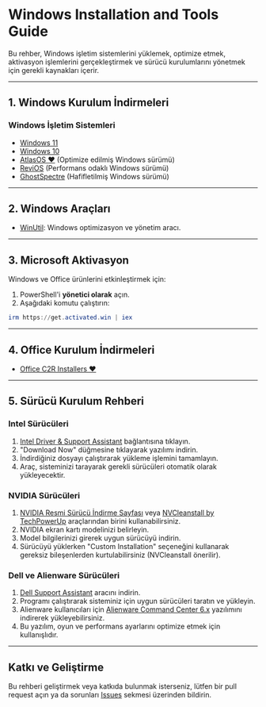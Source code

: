 # Windows Installation and Tools Guide

Bu rehber, Windows işletim sistemlerini yüklemek, optimize etmek, aktivasyon işlemlerini gerçekleştirmek ve sürücü kurulumlarını yönetmek için gerekli kaynakları içerir.

---

## 1. Windows Kurulum İndirmeleri

### Windows İşletim Sistemleri
- [Windows 11](https://massgrave.dev/windows_11_links)
- [Windows 10](https://massgrave.dev/windows_10_links)
- [AtlasOS ❤️](https://atlasos.net/) (Optimize edilmiş Windows sürümü)
- [ReviOS](https://revi.cc/) (Performans odaklı Windows sürümü)
- [GhostSpectre](https://ghostspectre.org/) (Hafifletilmiş Windows sürümü)

---

## 2. Windows Araçları
- [WinUtil](https://github.com/ChrisTitusTech/winutil): Windows optimizasyon ve yönetim aracı.

---

## 3. Microsoft Aktivasyon
Windows ve Office ürünlerini etkinleştirmek için:

1. PowerShell'i **yönetici olarak** açın.
2. Aşağıdaki komutu çalıştırın:

```powershell
irm https://get.activated.win | iex
```
---

## 4. Office Kurulum İndirmeleri
- [Office C2R Installers ❤️](https://gravesoft.dev/office_c2r_links)

---

## 5. Sürücü Kurulum Rehberi

### Intel Sürücüleri
1. [Intel Driver & Support Assistant](https://www.intel.com/content/www/us/en/support/detect.html) bağlantısına tıklayın.
2. "Download Now" düğmesine tıklayarak yazılımı indirin.
3. İndirdiğiniz dosyayı çalıştırarak yükleme işlemini tamamlayın.
4. Araç, sisteminizi tarayarak gerekli sürücüleri otomatik olarak yükleyecektir.

### NVIDIA Sürücüleri
1. [NVIDIA Resmi Sürücü İndirme Sayfası](https://www.nvidia.com/tr-tr/drivers/) veya [NVCleanstall by TechPowerUp](https://www.techpowerup.com/download/techpowerup-nvcleanstall/) araçlarından birini kullanabilirsiniz.
2. NVIDIA ekran kartı modelinizi belirleyin.
3. Model bilgilerinizi girerek uygun sürücüyü indirin.
4. Sürücüyü yüklerken "Custom Installation" seçeneğini kullanarak gereksiz bileşenlerden kurtulabilirsiniz (NVCleanstall önerilir).

### Dell ve Alienware Sürücüleri
1. [Dell Support Assistant](https://downloads.dell.com/serviceability/catalog/SupportAssistInstaller.exe) aracını indirin.
2. Programı çalıştırarak sisteminiz için uygun sürücüleri taratın ve yükleyin.
3. Alienware kullanıcıları için [Alienware Command Center 6.x](https://dl.dell.com/FOLDER12124735M/2/Alienware-Command-Center-6x-Full-Installer-for_DDF5T_WIN_6.4.15.0_A00.EXE) yazılımını indirerek yükleyebilirsiniz.
4. Bu yazılım, oyun ve performans ayarlarını optimize etmek için kullanışlıdır.

---

## Katkı ve Geliştirme
Bu rehberi geliştirmek veya katkıda bulunmak isterseniz, lütfen bir pull request açın ya da sorunları [Issues](https://github.com/) sekmesi üzerinden bildirin.
